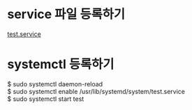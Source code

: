 # service 파일 등록하기
[test.service](https://github.com/chomming/aws-systemctl-tomcat/blob/main/test.service)

# systemctl 등록하기
$ sudo systemctl daemon-reload
</br>
$ sudo systemctl enable /usr/lib/systemd/system/test.service
</br>
$ sudo systemctl start test
